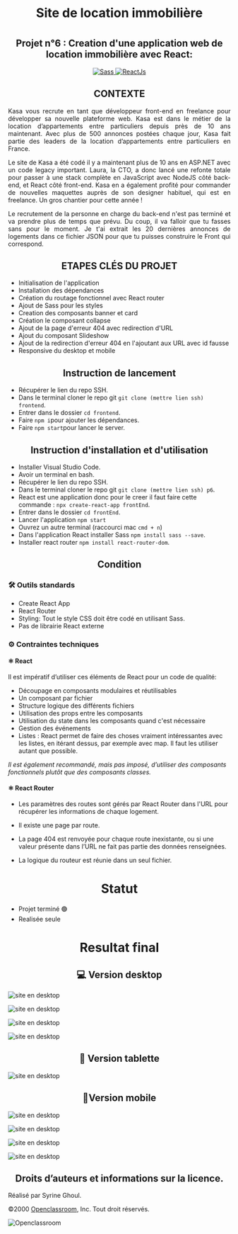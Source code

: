 # <h1 align="center"> Site de location immobilière </h1>
# <h2 align="center"> Projet n°6 : Creation d'une application web de location immobilière avec React: </h2>


  <div align="center">
  <a href="https://sass-lang.com/">
      <img src="https://img.shields.io/badge/Sass-CE649A?&style=for-the-badge&logo=sass&logoColor=white" alt="Sass" />
    </a>
     <a href="https://fr.reactjs.org/">
      <img src="https://img.shields.io/badge/React.js-20232A?style=for-the-badge&logo=react&logoColor=61DAFB" alt="ReactJs" />
    </a>
  </div>
 
<h2 align="center">CONTEXTE </h2>
<p align="justify"> Kasa vous recrute en tant que développeur front-end en freelance pour développer sa nouvelle plateforme web. Kasa est dans le métier de la location d’appartements entre particuliers depuis près de 10 ans maintenant. Avec plus de 500 annonces postées chaque jour, Kasa fait partie des leaders de la location d’appartements entre particuliers en France.</p>

<p align="justify">Le site de Kasa a été codé il y a maintenant plus de 10 ans en ASP.NET avec un code legacy important. Laura, la CTO, a donc lancé une refonte totale pour passer à une stack complète en JavaScript avec NodeJS côté back-end, et React côté front-end. Kasa en a également profité pour commander de nouvelles maquettes auprès de son designer habituel, qui est en freelance. Un gros chantier pour cette année !</p>

<p align="justify">Le recrutement de la personne en charge du back-end n'est pas terminé et va prendre plus de temps que prévu. Du coup, il va falloir que tu fasses sans pour le moment. Je t'ai extrait les 20 dernières annonces de logements dans ce fichier JSON pour que tu puisses construire le Front qui correspond.</p>

<h2 align="center"> ETAPES CLÉS DU PROJET</h2>

- Initialisation de l'application 
- Installation des dépendances 
- Création du routage fonctionnel avec React router 
- Ajout de Sass pour les styles 
- Creation des composants banner et card 
- Création le composant collapse 
- Ajout de la page d'erreur 404 avec redirection d'URL 
- Ajout du composant Slideshow  
- Ajout de la redirection d'erreur 404 en l'ajoutant aux URL avec id fausse 
- Responsive du desktop et mobile 

<h2 align="center"> Instruction de lancement </h2>

- Récupérer le lien du repo SSH.
- Dans le terminal cloner le repo git `git clone (mettre lien ssh) frontend`.
- Entrer dans le dossier `cd frontend`.
- Faire `npm i`pour ajouter les dépendances.
- Faire `npm start`pour lancer le server.

<h2 align="center"> Instruction d'installation et d'utilisation </h2>

- Installer Visual Studio Code.
- Avoir un terminal en bash.
- Récupérer le lien du repo SSH.
- Dans le terminal cloner le repo git `git clone (mettre lien ssh) p6`.
- React est une application donc pour le creer il faut faire cette commande : `npx create-react-app frontEnd`.
- Entrer dans le dossier `cd frontEnd`.
- Lancer l'application `npm start`
- Ouvrez un autre terminal (raccourci mac `cmd + n`)
- Dans l'application React installer Sass `npm install sass --save`.
- Installer react router `npm install react-router-dom`.

<h2 align="center"> Condition </h2>

<h3> 🛠 Outils standards </h3>

- Create React App
- React Router
- Styling: Tout le style CSS doit être codé en utilisant Sass.
- Pas de librairie React externe

<h3> ⚙ Contraintes techniques </h3>

<h4> ⚛ React </h4>

Il est impératif d’utiliser ces éléments de React pour un code de qualité: 

- Découpage en composants modulaires et réutilisables
- Un composant par fichier 
- Structure logique des différents fichiers 
- Utilisation des props entre les composants 
- Utilisation du state dans les composants quand c'est nécessaire 
- Gestion des événements 
- Listes : React permet de faire des choses vraiment intéressantes avec
  les listes, en itérant dessus, par exemple avec map. Il faut les utiliser autant que possible.
  
*Il est également recommandé, mais pas imposé, d’utiliser des composants fonctionnels plutôt que des composants classes.* 

<h4> ⚛ React Router </h4>

- Les paramètres des routes sont gérés par React Router dans l'URL pour récupérer les informations de chaque logement.
- Il existe une page par route.
- La page 404 est renvoyée pour chaque route inexistante, ou si une
valeur présente dans l’URL ne fait pas partie des données renseignées.
   
- La logique du routeur est réunie dans un seul fichier.

<h1 align="center"> Statut</h1>

- Projet terminé 🟢 
- Realisée seule

<h1 align="center"> Resultat final </h1>

<h2 align="center"> 💻 Version desktop </h2>

![site en desktop](https://cdn.discordapp.com/attachments/1081227920770596865/1120362175463165983/Capture_decran_2023-06-19_a_16.34.54.png)

![site en desktop](https://cdn.discordapp.com/attachments/1081227920770596865/1120362129837527110/Capture_decran_2023-06-19_a_16.36.05.png)

![site en desktop](https://cdn.discordapp.com/attachments/1081227920770596865/1120362130156306502/Capture_decran_2023-06-19_a_16.36.17.png)

![site en desktop](https://cdn.discordapp.com/attachments/1081227920770596865/1120362129225170984/Capture_decran_2023-06-19_a_16.35.39.png)


<h2 align="center">📲 Version tablette </h2>

![site en desktop](https://cdn.discordapp.com/attachments/1081227920770596865/1120362175844860044/Capture_decran_2023-06-19_a_16.35.09.png)


<h2 align="center"> 📱Version mobile </h2>


![site en desktop](https://cdn.discordapp.com/attachments/1081227920770596865/1120364322091171930/Capture_decran_2023-06-19_a_16.47.22.png)

![site en desktop](https://cdn.discordapp.com/attachments/1081227920770596865/1120364322393170020/Capture_decran_2023-06-19_a_16.47.27.png)

![site en desktop](https://cdn.discordapp.com/attachments/1081227920770596865/1120364321675944056/Capture_decran_2023-06-19_a_16.47.13.png)

![site en desktop](https://cdn.discordapp.com/attachments/1081227920770596865/1120365236348792992/Capture_decran_2023-06-19_a_16.51.16.png)

 <h2 align="center"> Droits d’auteurs et informations sur la licence.</h2>

Réalisé par Syrine Ghoul.

©2000 [Openclassroom](https://openclassrooms.com/fr/), Inc. Tout droit réservés.

![Openclassroom](https://camo.githubusercontent.com/e47c349811ac404b8147bd362c598e61c7d20225df17499c6373b44f6ee08a3d/68747470733a2f2f31746f3170726f67726573732e66722f77702d636f6e74656e742f75706c6f6164732f323031392f30352f6f70656e636c617373726f6f6d732d65313535373736313233363135382e706e67)



